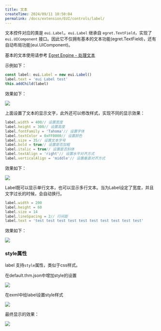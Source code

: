```yaml
---
title: 文本
createTime: 2024/09/11 10:50:04
permalink: /docs/extension/EUI/controls/label/
---
```

文本控件对应的类是 `eui.Label`。`eui.Label` 继承自 `egret.TextField`，实现了 `eui.UIComponent` 接口。因此它不仅拥有基本的文本功能(egret.TextField)，还有自动布局功能(eui.UIComponent)。

基本的文本使用请参考 [Egret Engine - 处理文本](../../../../Engine2D/textField/createText/README.md)

示例如下：
~~~ typescript
const label: eui.Label = new eui.Label()
label.text = 'eui Label test'
this.addChild(label)
~~~
效果如下：

![](560154d02a353.png)

上面设置了文本的显示文字，此外还可以修改样式，实现不同的显示效果：

~~~ typescript
label.width = 400// 设置宽度
label.height = 300// 设置高度
label.fontFamily = 'Tahoma'// 设置字体
label.textColor = 0xFF0000// 设置颜色
label.size = 35// 设置文本字号
label.bold = true// 设置是否加粗
label.italic = true// 设置是否斜体
label.textAlign = 'right'// 设置水平对齐方式
label.verticalAlign = 'middle'// 设置垂直对齐方式
~~~
效果如下：

![](560154da0bf2f.png)

Label既可以显示单行文本，也可以显示多行文本。当为Label设定了宽度，并且文字过长的时候，会自动换行。
~~~ typescript
label.width = 200
label.height = 60
label.size = 14
label.lineSpacing = 2// 行间距
label.text = 'test test test test test test test test test test'
~~~
效果如下：

![](560154ede9474.png)

### style属性
label 支持`style`属性，类似于css样式。

在default.thm.json中增加style的设置

![](thmjson.png)

在exml中给label设置style样式

![](exmlstyle.png)

最终显示的效果：

![](preview.png)
